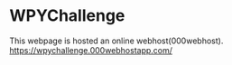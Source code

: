 # WPYChallenge
This webpage is hosted an online webhost(000webhost).
https://wpychallenge.000webhostapp.com/
